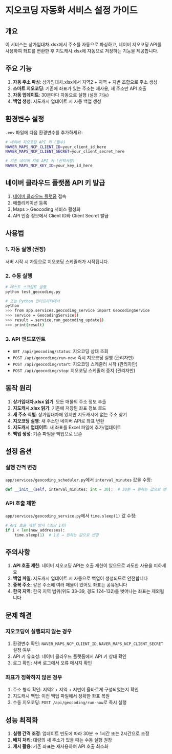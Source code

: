 # 지오코딩 자동화 서비스 설정 가이드

## 개요

이 서비스는 상가임대차.xlsx에서 주소를 자동으로 파싱하고, 네이버 지오코딩 API를 사용하여 좌표를 변환한 후 지도캐시.xlsx에 자동으로 저장하는 기능을 제공합니다.

## 주요 기능

1. **자동 주소 파싱**: 상가임대차.xlsx에서 지역2 + 지역 + 지번 조합으로 주소 생성
2. **스마트 지오코딩**: 기존에 좌표가 있는 주소는 재사용, 새 주소만 API 호출
3. **자동 업데이트**: 30분마다 자동으로 실행 (설정 가능)
4. **백업 생성**: 지도캐시 업데이트 시 자동 백업 생성

## 환경변수 설정

`.env` 파일에 다음 환경변수를 추가하세요:

```bash
# 네이버 지오코딩 API 키 (필수)
NAVER_MAPS_NCP_CLIENT_ID=your_client_id_here
NAVER_MAPS_NCP_CLIENT_SECRET=your_client_secret_here

# 기존 네이버 지도 API 키 (선택사항)
NAVER_MAPS_NCP_KEY_ID=your_key_id_here
```

## 네이버 클라우드 플랫폼 API 키 발급

1. [네이버 클라우드 플랫폼](https://www.ncloud.com/) 접속
2. 애플리케이션 등록
3. Maps > Geocoding 서비스 활성화
4. API 인증 정보에서 Client ID와 Client Secret 발급

## 사용법

### 1. 자동 실행 (권장)

서버 시작 시 자동으로 지오코딩 스케줄러가 시작됩니다.

### 2. 수동 실행

```bash
# 테스트 스크립트 실행
python test_geocoding.py

# 또는 Python 인터프리터에서
python
>>> from app.services.geocoding_service import GeocodingService
>>> service = GeocodingService()
>>> result = service.run_geocoding_update()
>>> print(result)
```

### 3. API 엔드포인트

- `GET /api/geocoding/status`: 지오코딩 상태 조회
- `POST /api/geocoding/run-now`: 즉시 지오코딩 실행 (관리자만)
- `POST /api/geocoding/start`: 지오코딩 스케줄러 시작 (관리자만)
- `POST /api/geocoding/stop`: 지오코딩 스케줄러 중지 (관리자만)

## 동작 원리

1. **상가임대차.xlsx 읽기**: 모든 매물의 주소 정보 추출
2. **지도캐시.xlsx 읽기**: 기존에 저장된 좌표 정보 로드
3. **새 주소 식별**: 상가임대차에 있지만 지도캐시에 없는 주소 찾기
4. **지오코딩 실행**: 새 주소만 네이버 API로 좌표 변환
5. **지도캐시 업데이트**: 새 좌표를 Excel 파일에 추가/업데이트
6. **백업 생성**: 기존 파일을 백업으로 보존

## 설정 옵션

### 실행 간격 변경

`app/services/geocoding_scheduler.py`에서 `interval_minutes` 값을 수정:

```python
def __init__(self, interval_minutes: int = 30):  # 30분 → 원하는 값으로 변경
```

### API 호출 제한

`app/services/geocoding_service.py`에서 `time.sleep(1)` 값 수정:

```python
# API 호출 제한 방지 (초당 1회)
if i < len(new_addresses):
    time.sleep(1)  # 1초 → 원하는 값으로 변경
```

## 주의사항

1. **API 호출 제한**: 네이버 지오코딩 API는 호출 제한이 있으므로 과도한 사용을 피하세요
2. **백업 파일**: 지도캐시 업데이트 시 자동으로 백업이 생성되므로 안전합니다
3. **중복 주소**: 같은 주소에 여러 매물이 있어도 좌표는 공유됩니다
4. **한국 지역**: 한국 지역 범위(위도 33-39, 경도 124-132)를 벗어나는 좌표는 제외됩니다

## 문제 해결

### 지오코딩이 실행되지 않는 경우

1. 환경변수 확인: `NAVER_MAPS_NCP_CLIENT_ID`, `NAVER_MAPS_NCP_CLIENT_SECRET` 설정 여부
2. API 키 유효성: 네이버 클라우드 플랫폼에서 API 키 상태 확인
3. 로그 확인: 서버 로그에서 오류 메시지 확인

### 좌표가 정확하지 않은 경우

1. 주소 형식 확인: 지역2 + 지역 + 지번이 올바르게 구성되었는지 확인
2. 지도캐시 백업: 이전 백업 파일에서 정확한 좌표 복원
3. 수동 지오코딩: `POST /api/geocoding/run-now`로 즉시 실행

## 성능 최적화

1. **실행 간격 조정**: 업데이트 빈도에 따라 30분 → 1시간 또는 2시간으로 조정
2. **배치 처리**: 대량의 새 주소가 있을 때는 수동 실행 권장
3. **캐시 활용**: 기존 좌표는 재사용하여 API 호출 최소화

